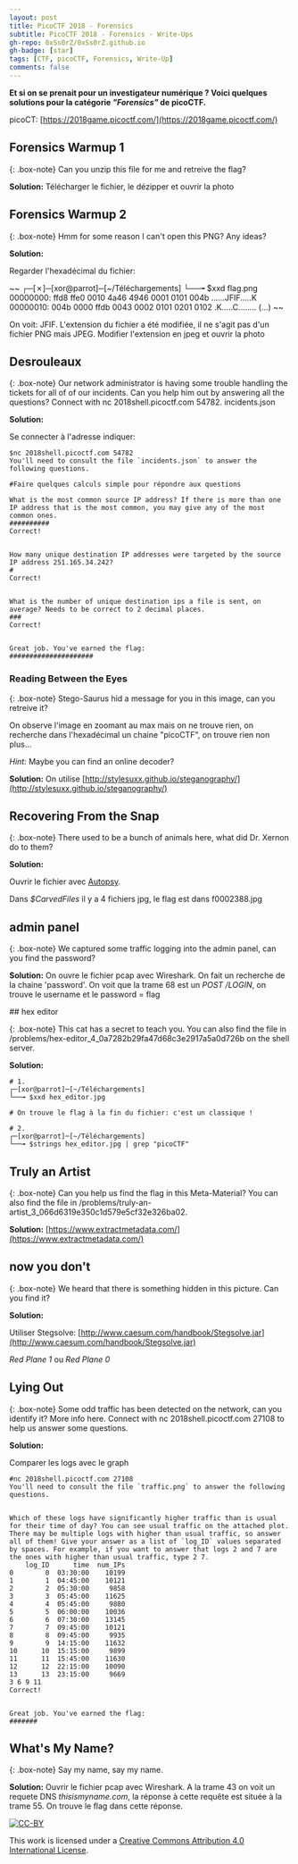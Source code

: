 ```yaml
---
layout: post
title: PicoCTF 2018 - Forensics
subtitle: PicoCTF 2018 - Forensics - Write-Ups 
gh-repo: 0xSs0rZ/0xSs0rZ.github.io
gh-badge: [star]
tags: [CTF, picoCTF, Forensics, Write-Up]
comments: false
---
```


**Et si on se prenait pour un investigateur numérique ? Voici quelques solutions pour la catégorie _"Forensics"_ de picoCTF.**

picoCT: [https://2018game.picoctf.com/](https://2018game.picoctf.com/)

## Forensics Warmup 1

{: .box-note}
Can you unzip this file for me and retreive the flag? 

**Solution:** Télécharger le fichier, le dézipper et ouvrir la photo

## Forensics Warmup 2

{: .box-note}
Hmm for some reason I can't open this PNG? Any ideas? 

**Solution:** 

Regarder l'hexadécimal du fichier:

~~
┌─[✗]─[xor@parrot]─[~/Téléchargements]
└──╼ $xxd flag.png 
00000000: ffd8 ffe0 0010 4a46 4946 0001 0101 004b  ......JFIF.....K
00000010: 004b 0000 ffdb 0043 0002 0101 0201 0102  .K.....C........
(...)
~~

On voit: JFIF. L'extension du fichier a été modifiée, il ne s'agit pas d'un fichier PNG mais JPEG. Modifier l'extension en jpeg et ouvrir la photo

## Desrouleaux 

{: .box-note}
Our network administrator is having some trouble handling the tickets for all of of our incidents. Can you help him out by answering all the questions? Connect with nc 2018shell.picoctf.com 54782. incidents.json

**Solution:**

Se connecter à l'adresse indiquer: 

~~~
$nc 2018shell.picoctf.com 54782
You'll need to consult the file `incidents.json` to answer the following questions.

#Faire quelques calculs simple pour répondre aux questions

What is the most common source IP address? If there is more than one IP address that is the most common, you may give any of the most common ones.
##########
Correct!


How many unique destination IP addresses were targeted by the source IP address 251.165.34.242?
#
Correct!


What is the number of unique destination ips a file is sent, on average? Needs to be correct to 2 decimal places.
###
Correct!


Great job. You've earned the flag: 
#####################
~~~

### Reading Between the Eyes 

{: .box-note}
Stego-Saurus hid a message for you in this image, can you retreive it? 

On observe l'image en  zoomant au max mais on ne trouve rien, on recherche dans l'hexadécimal un chaine "picoCTF", on trouve rien non plus...

_Hint:_ Maybe you can find an online decoder?

**Solution:** On utilise [http://stylesuxx.github.io/steganography/](http://stylesuxx.github.io/steganography/)

## Recovering From the Snap

{: .box-note}
There used to be a bunch of animals here, what did Dr. Xernon do to them? 

**Solution:**

Ouvrir le fichier avec [Autopsy](https://autopsy.com/).

Dans _$CarvedFiles_ il y a 4 fichiers jpg, le flag est dans f0002388.jpg

## admin panel

{: .box-note}
We captured some traffic logging into the admin panel, can you find the password? 

**Solution:** On ouvre le fichier pcap avec Wireshark. On fait un recherche de la chaine 'password'. On voit que la trame 68 est un _POST /LOGIN_, on trouve le username et le password = flag

## hex editor

{: .box-note}
This cat has a secret to teach you. You can also find the file in /problems/hex-editor_4_0a7282b29fa47d68c3e2917a5a0d726b on the shell server. 

**Solution:**

~~~
# 1. 
┌─[xor@parrot]─[~/Téléchargements]
└──╼ $xxd hex_editor.jpg 

# On trouve le flag à la fin du fichier: c'est un classique !

# 2.  
┌─[xor@parrot]─[~/Téléchargements]
└──╼ $strings hex_editor.jpg | grep "picoCTF"
~~~

## Truly an Artist

{: .box-note}
Can you help us find the flag in this Meta-Material? You can also find the file in /problems/truly-an-artist_3_066d6319e350c1d579e5cf32e326ba02. 
 
**Solution:** [https://www.extractmetadata.com/](https://www.extractmetadata.com/)

## now you don't

{: .box-note}
We heard that there is something hidden in this picture. Can you find it?  

**Solution:**
 
Utiliser Stegsolve: [http://www.caesum.com/handbook/Stegsolve.jar](http://www.caesum.com/handbook/Stegsolve.jar)
 
_Red_ _Plane_ _1_ ou _Red_ _Plane_ _0_

## Lying Out

{: .box-note}
Some odd traffic has been detected on the network, can you identify it? More info here. Connect with nc 2018shell.picoctf.com 27108 to help us answer some questions. 

**Solution:**

Comparer les logs avec le graph

~~~
#nc 2018shell.picoctf.com 27108
You'll need to consult the file `traffic.png` to answer the following questions.


Which of these logs have significantly higher traffic than is usual for their time of day? You can see usual traffic on the attached plot. There may be multiple logs with higher than usual traffic, so answer all of them! Give your answer as a list of `log_ID` values separated by spaces. For example, if you want to answer that logs 2 and 7 are the ones with higher than usual traffic, type 2 7.
    log_ID      time  num_IPs
0        0  03:30:00    10199
1        1  04:45:00    10121
2        2  05:30:00     9858
3        3  05:45:00    11625
4        4  05:45:00     9880
5        5  06:00:00    10036
6        6  07:30:00    13145
7        7  09:45:00    10121
8        8  09:45:00     9935
9        9  14:15:00    11632
10      10  15:15:00     9899
11      11  15:45:00    11630
12      12  22:15:00    10090
13      13  23:15:00     9669
3 6 9 11 
Correct!


Great job. You've earned the flag: 
#######
~~~

## What's My Name?

{: .box-note}
Say my name, say my name. 

**Solution:** Ouvrir le fichier pcap avec Wireshark. A la trame 43 on voit un requete DNS _thisismyname.com_, la réponse à cette requête est située à la trame 55. On trouve le flag dans cette réponse.

[![CC-BY](https://mirrors.creativecommons.org/presskit/buttons/88x31/svg/by.svg)](https://creativecommons.org/licenses/by/4.0/)

This work is licensed under a [Creative Commons Attribution 4.0 International License](https://creativecommons.org/licenses/by/4.0/).


